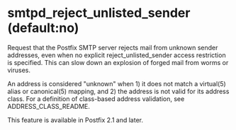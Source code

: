 # smtpd_reject_unlisted_sender (default:no) 

 Request that the Postfix SMTP server rejects mail from unknown
sender addresses, even when no explicit reject_unlisted_sender
access restriction is specified. This can slow down an explosion
of forged mail from worms or viruses. 

 An address is considered "unknown" when 1) it does not match a
virtual(5) alias or canonical(5) mapping, and 2) the address is not
valid for its address class. For a definition of class-based address
validation, see 
ADDRESS_CLASS_README. 


This feature is available in Postfix 2.1 and later.




